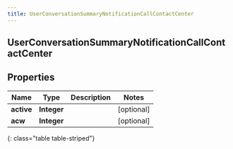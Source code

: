 ```yaml
---
title: UserConversationSummaryNotificationCallContactCenter
---
```

## UserConversationSummaryNotificationCallContactCenter


## Properties

| Name | Type | Description | Notes |
| ------------ | ------------- | ------------- | ------------- |
| **active** | **Integer** |  |  [optional] |
| **acw** | **Integer** |  |  [optional] |
{: class="table table-striped"}



